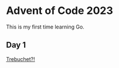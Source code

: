# Advent of Code 2023

This is my first time learning Go.

## Day 1

[Trebuchet?!](https://adventofcode.com/2023/day/1)
